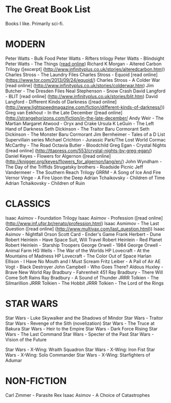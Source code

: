 # The Great Book List
Books I like. Primarily sci-fi. 

# MODERN

Peter Watts - Bulk Food
Peter Watts - Rifters trilogy
Peter Watts - Blindsight
Peter Watts - The Things ([read online](http://clarkesworldmagazine.com/watts_01_10/))
Richard K Morgan - Altered Carbon Trilogy ([excerpt] (http://www.infinityplus.co.uk/stories/alteredcarbon.htm))
Charles Stross - The Laundry Files
Charles Stross - Equoid [read online] (https://www.tor.com/2013/09/24/equoid/)
Charles Stross - A Colder War [read online] (http://www.infinityplus.co.uk/stories/colderwar.htm)
Jim Butcher - The Dresden Files
Neal Stephenson - Snow Crash
David Langford - BLIT [read online] (http://www.infinityplus.co.uk/stories/blit.htm)
David Langford - Different Kinds of Darkness ([read online] (http://www.lightspeedmagazine.com/fiction/different-kinds-of-darkness/))
Greg van Eekhout - In the Late December ([read online] (http://strangehorizons.com/fiction/in-the-late-december/
Andy Weir - The Martian
Margaret Atwood - Oryx and Crake
Ursula K LeGuin - The Left Hand of Darkness
Seth Dickinson - The Traitor Baru Cormorant 
Seth Dickinson - The Monster Baru Cormorant
Jim Bernheimer - Tales of a D List Supervillain series
Michael Crichton - Jurassic Park/The Lost World
Cormac McCarthy - The Road
Octavia Butler - Bloodchild
Greg Egan - Crystal Nights ([read online] (http://ttapress.com/553/crystal-nights-by-greg-egan/)
Daniel Keyes - Flowers for Algernon ([read online] (http://knigger.org/keyes/flowers_for_algernon/lang/en/)
John Wyndham - The Day of the Triffids
Strugatsky brothers - Roadside Picnic
Jeff Vandermeer - The Southern Reach Trilogy
GRRM - A Song of Ice And Fire
Vernor Vinge - A Fire Upon the Deep
Adrian Tchaikovsky - Children of Time
Adrian Tchaikovsky - Children of Ruin

# CLASSICS

Isaac Asimov - Foundation Trilogy
Isaac Asimov - Profession ([read online] (http://www.inf.ufpr.br/renato/profession.html)
Isaac Asmimov - The Last Question ([read online] (http://www.multivax.com/last_question.html))
Isaac Asimov - Nightfall
Orson Scott Card - Ender's Game
Frank Herbert - Dune
Robert Heinlein - Have Space Suit, Will Travel
Robert Heinlein - Red Planet
Robert Heinlein - Starship Troopers
George Orwell - 1984
George Orwell - Animal Farm
HG Wells - The War of the Worlds
HP Lovecraft - At the Mountains of Madness
HP Lovecraft - The Color Out of Space
Harlan Ellison - I Have No Mouth and I Must Scream
Fritz Leiber - A Pail of Air
AE Vogt - Black Destroyer
John Campbell - Who Goes There?
Aldous Huxley - Brave New World
Ray Bradbury - Fahrenheit 451
Ray Bradbury - There Will Come Soft Rains
Ray Bradbury - A Sound of Thunder
JRRR Tolkien - The Silmarillion
JRRR Tolkien - The Hobbit
JRRR Tolkien - The Lord of the Rings

# STAR WARS

Star Wars - Luke Skywalker and the Shadows of
Mindor
Star Wars - Traitor
Star Wars - Revenge of the Sith (novelization)
Star Wars - The Truce at Bakura
Star Wars - Heir to the Empire
Star Wars - Dark Force Rising
Star Wars - The Last Command
Star Wars - Specter of the Past
Star Wars - Vision of the Future

Star Wars - X-Wing: Wraith Squadron
Star Wars - X-Wing: Iron Fist
Star Wars - X-Wing: Solo Commander
Star Wars - X-Wing: Starfighters of Adumar


# NON-FICTION

Carl Zimmer - Parasite Rex
Isaac Asimov - A Choice of Catastrophes

